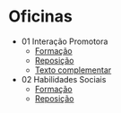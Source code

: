 # Oficinas

- 01 Interação Promotora
    - [Formação](./base/01_interacao_promotora/Formação.md)
    - [Reposição](./base/01_interacao_promotora/Reposição.md)
    - [Texto complementar](./base/01_interacao_promotora/texto_de_apoio.pdf)
- 02 Habilidades Sociais
    - [Formação](./base/02_habilidades_sociais/Formação.md)
    - [Reposição](./base/02_habilidades_sociais/Reposição.md)

